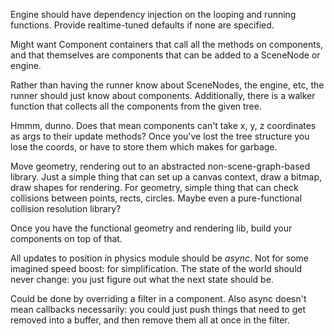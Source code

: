 Engine should have dependency injection on the looping and running functions.
Provide realtime-tuned defaults if none are specified.


Might want Component containers that call all the methods on components, and
that themselves are components that can be added to a SceneNode or engine.


Rather than having the runner know about SceneNodes, the engine, etc, the
runner should just know about components. Additionally, there is a walker
function that collects all the components from the given tree.

Hmmm, dunno. Does that mean components can't take x, y, z coordinates as args
to their update methods? Once you've lost the tree structure you lose the
coords, or have to store them which makes for garbage.


Move geometry, rendering out to an abstracted non-scene-graph-based library.
Just a simple thing that can set up a canvas context, draw a bitmap, draw
shapes for rendering. For geometry, simple thing that can check collisions
between points, rects, circles. Maybe even a pure-functional collision
resolution library?

Once you have the functional geometry and rendering lib, build your components
on top of that.


All updates to position in physics module should be *async*. Not for some
imagined speed boost: for simplification. The state of the world should never
change: you just figure out what the next state should be.

Could be done by overriding a filter in a component. Also async doesn't mean
callbacks necessarily: you could just push things that need to get removed into
a buffer, and then remove them all at once in the filter.

